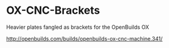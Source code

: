 OX-CNC-Brackets
===============

Heavier plates fangled as brackets for the OpenBuilds OX

http://openbuilds.com/builds/openbuilds-ox-cnc-machine.341/
